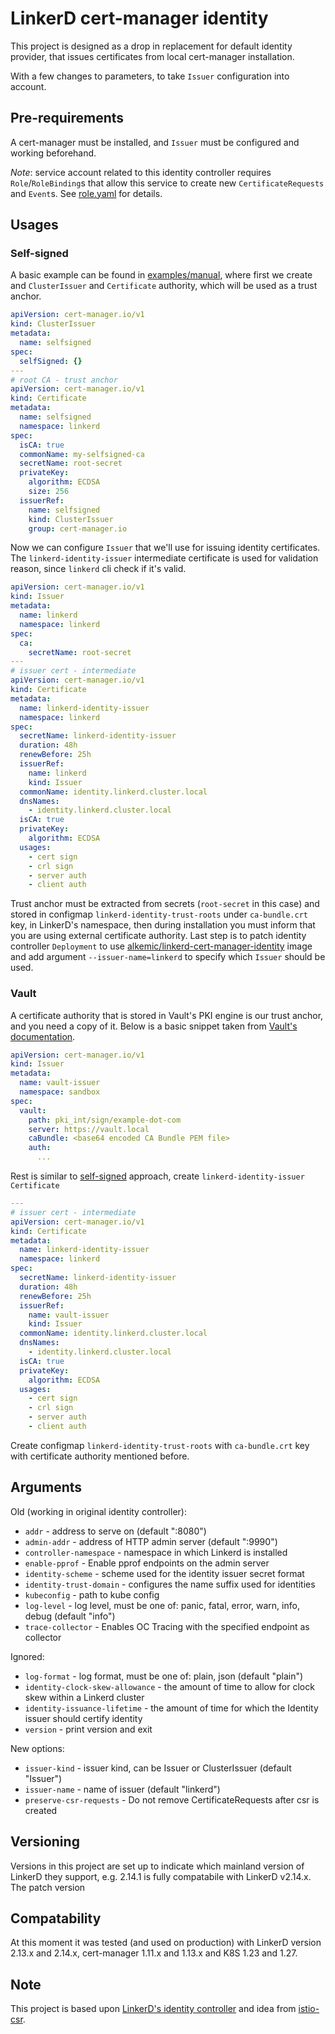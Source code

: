 # LinkerD cert-manager identity

This project is designed as a drop in replacement for default identity provider, that issues certificates from local
cert-manager installation.

With a few changes to parameters, to take `Issuer` configuration into account.

## Pre-requirements

A cert-manager must be installed, and `Issuer` must be configured and working beforehand.

*Note*: service account related to this identity controller requires `Role`/`RoleBinding`s that allow this service to
create new `CertificateRequests` and `Event`s. See [role.yaml](./examples/manual/role.yaml) for details.

## Usages

### Self-signed

A basic example can be found in [examples/manual](./examples/manual), where first we create and `ClusterIssuer` and
`Certificate` authority, which will be used as a trust anchor.

```yaml
apiVersion: cert-manager.io/v1
kind: ClusterIssuer
metadata:
  name: selfsigned
spec:
  selfSigned: {}
---
# root CA - trust anchor
apiVersion: cert-manager.io/v1
kind: Certificate
metadata:
  name: selfsigned
  namespace: linkerd
spec:
  isCA: true
  commonName: my-selfsigned-ca
  secretName: root-secret
  privateKey:
    algorithm: ECDSA
    size: 256
  issuerRef:
    name: selfsigned
    kind: ClusterIssuer
    group: cert-manager.io
```

Now we can configure `Issuer` that we'll use for issuing identity certificates. The `linkerd-identity-issuer`
intermediate certificate is used for validation reason, since `linkerd` cli check if it's valid.

```yaml
apiVersion: cert-manager.io/v1
kind: Issuer
metadata:
  name: linkerd
  namespace: linkerd
spec:
  ca:
    secretName: root-secret
---
# issuer cert - intermediate
apiVersion: cert-manager.io/v1
kind: Certificate
metadata:
  name: linkerd-identity-issuer
  namespace: linkerd
spec:
  secretName: linkerd-identity-issuer
  duration: 48h
  renewBefore: 25h
  issuerRef:
    name: linkerd
    kind: Issuer
  commonName: identity.linkerd.cluster.local
  dnsNames:
    - identity.linkerd.cluster.local
  isCA: true
  privateKey:
    algorithm: ECDSA
  usages:
    - cert sign
    - crl sign
    - server auth
    - client auth
```

Trust anchor must be extracted from secrets (`root-secret` in this case) and stored in configmap 
`linkerd-identity-trust-roots` under `ca-bundle.crt` key, in LinkerD's namespace, then during installation you must
inform that you are using external certificate authority. Last step is to patch identity controller `Deployment` to use 
[alkemic/linkerd-cert-manager-identity](https://hub.docker.com/r/alkemic/linkerd-cert-manager-identity) image
and add argument `--issuer-name=linkerd` to specify which `Issuer` should be used.

### Vault

A certificate authority that is stored in Vault's PKI engine is our trust anchor, and you need a copy of it. Below is a
basic snippet taken from [Vault's documentation](https://cert-manager.io/docs/configuration/vault/).

```yaml
apiVersion: cert-manager.io/v1
kind: Issuer
metadata:
  name: vault-issuer
  namespace: sandbox
spec:
  vault:
    path: pki_int/sign/example-dot-com
    server: https://vault.local
    caBundle: <base64 encoded CA Bundle PEM file>
    auth:
      ...
```

Rest is similar to [self-signed](#self-signed) approach, create `linkerd-identity-issuer` `Certificate`

```yaml
---
# issuer cert - intermediate
apiVersion: cert-manager.io/v1
kind: Certificate
metadata:
  name: linkerd-identity-issuer
  namespace: linkerd
spec:
  secretName: linkerd-identity-issuer
  duration: 48h
  renewBefore: 25h
  issuerRef:
    name: vault-issuer
    kind: Issuer
  commonName: identity.linkerd.cluster.local
  dnsNames:
    - identity.linkerd.cluster.local
  isCA: true
  privateKey:
    algorithm: ECDSA
  usages:
    - cert sign
    - crl sign
    - server auth
    - client auth
```

Create configmap `linkerd-identity-trust-roots` with `ca-bundle.crt` key with certificate authority mentioned before.

## Arguments

Old (working in original identity controller):
* `addr` - address to serve on (default ":8080")
* `admin-addr` - address of HTTP admin server (default ":9990")
* `controller-namespace` - namespace in which Linkerd is installed
* `enable-pprof` - Enable pprof endpoints on the admin server
* `identity-scheme` - scheme used for the identity issuer secret format
* `identity-trust-domain` - configures the name suffix used for identities
* `kubeconfig` - path to kube config
* `log-level` - log level, must be one of: panic, fatal, error, warn, info, debug (default "info")
* `trace-collector` - Enables OC Tracing with the specified endpoint as collector

Ignored:
* `log-format` - log format, must be one of: plain, json (default "plain")
* `identity-clock-skew-allowance` - the amount of time to allow for clock skew within a Linkerd cluster
* `identity-issuance-lifetime` - the amount of time for which the Identity issuer should certify identity
* `version` - print version and exit

New options:
* `issuer-kind` - issuer kind, can be Issuer or ClusterIssuer (default "Issuer")
* `issuer-name` - name of issuer (default "linkerd")
* `preserve-csr-requests` - Do not remove CertificateRequests after csr is created

## Versioning

Versions in this project are set up to indicate which mainland version of LinkerD they support, e.g. 2.14.1 is fully
compatabile with LinkerD v2.14.x. The patch version

## Compatability

At this moment it was tested (and used on production) with LinkerD version 2.13.x and 2.14.x, cert-manager 1.11.x
and 1.13.x and K8S 1.23 and 1.27.

## Note

This project is based upon [LinkerD's identity controller](https://github.com/linkerd/linkerd2) and idea from 
[istio-csr](https://github.com/cert-manager/istio-csr/).
